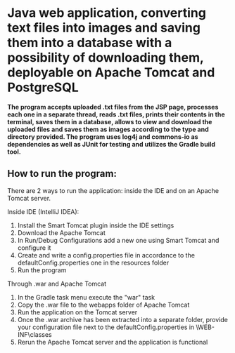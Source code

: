 # Java web application, converting text files into images and saving them into a database with a possibility of downloading them, deployable on Apache Tomcat and PostgreSQL

**The program accepts uploaded .txt files from the JSP page, processes each one in a separate thread,
reads .txt files, prints their contents in the terminal, saves them in a database, allows to view and download the uploaded files and saves them as images according
to the type and directory provided. The program uses log4j and commons-io as dependencies
as well as JUnit for testing and utilizes the Gradle build tool.**

## How to run the program:
There are 2 ways to run the application: inside the IDE and on an Apache Tomcat server.

Inside IDE (IntelliJ IDEA):

1. Install the Smart Tomcat plugin inside the IDE settings
2. Download the Apache Tomcat
3. In Run/Debug Configurations add a new one using Smart Tomcat and configure it
4. Create and write a config.properties file in accordance to the defaultConfig.properties one in the resources folder
5. Run the program

Through .war and Apache Tomcat

1. In the Gradle task menu execute the "war" task
2. Copy the .war file to the webapps folder of Apache Tomcat
3. Run the application on the Tomcat server
4. Once the .war archive has been extracted into a separate folder, 
provide your configuration file next to the defaultConfig.properties in \WEB-INF\classes
5. Rerun the Apache Tomcat server and the application is functional